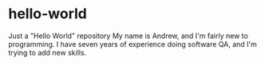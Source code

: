 # hello-world
Just a "Hello World" repository
My name is Andrew, and I'm fairly new to programming.  I have seven years of experience doing software QA, and I'm trying to add new skills.
